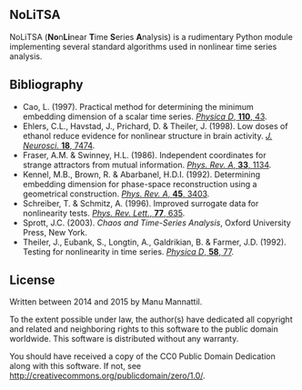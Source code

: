 NoLiTSA
-------

NoLiTSA (**No**n**Li**near **T**ime **S**eries **A**nalysis) is
a rudimentary Python module implementing several standard algorithms
used in nonlinear time series analysis.


Bibliography
------------

- Cao, L. (1997). Practical method for determining the minimum embedding dimension of a scalar time series. [_Physica D_, __110__, 43](https://dx.doi.org/10.1016/S0167-2789(97)00118-8).
- Ehlers, C.L., Havstad, J., Prichard, D. & Theiler, J. (1998). Low doses of ethanol reduce evidence for nonlinear structure in brain activity. [_J. Neurosci._  __18__, 7474](http://www.jneurosci.org/content/18/18/7474).
- Fraser, A.M. & Swinney, H.L. (1986). Independent coordinates for strange attractors from mutual information. [_Phys. Rev. A_, __33__, 1134](https://dx.doi.org/10.1103/PhysRevA.33.1134).
- Kennel, M.B., Brown, R. & Abarbanel, H.D.I. (1992). Determining embedding dimension for phase-space reconstruction using a geometrical construction. [_Phys. Rev. A_, __45__, 3403](https://dx.doi.org/10.1103/PhysRevA.45.3403).
- Schreiber, T. & Schmitz, A. (1996). Improved surrogate data for nonlinearity tests. [_Phys. Rev. Lett._, __77__, 635](https://dx.doi.org/10.1103/PhysRevLett.77.635).
- Sprott, J.C. (2003). _Chaos and Time-Series Analysis_, Oxford University Press, New York.
- Theiler, J., Eubank, S., Longtin, A., Galdrikian, B. & Farmer, J.D. (1992). Testing for nonlinearity in time series. [_Physica D_, __58__, 77](https://dx.doi.org/10.1016/0167-2789(92)90102-S).


License
-------

Written between 2014 and 2015 by Manu Mannattil.

To the extent possible under law, the author(s) have dedicated all
copyright and related and neighboring rights to this software to the
public domain worldwide.  This software is distributed without any
warranty.

You should have received a copy of the CC0 Public Domain Dedication
along with this software. If not, see <http://creativecommons.org/publicdomain/zero/1.0/>.
